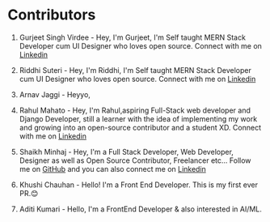 # Contributors

1) Gurjeet Singh Virdee - Hey, I'm Gurjeet, I'm Self taught MERN Stack Developer cum UI Designer who loves open source. Connect with me on [Linkedin](https://www.linkedin.com/in/gurjeet-singh-virdee-25a476199/)

2) Riddhi Suteri - Hey, I'm Riddhi, I'm Self taught MERN Stack Developer cum UI Designer who loves open source. Connect with me on [Linkedin](https://www.linkedin.com/in/riddhi-suteri)

3) Arnav Jaggi - Heyyo,

4) Rahul Mahato - Hey, I'm Rahul,aspiring Full-Stack web developer and Django Developer, still a learner with the idea of implementing my work and growing into an open-source contributor and a student XD. Connect with me on [Linkedin](https://www.linkedin.com/in/iamrahulmahato)

5) Shaikh Minhaj - Hey, I'm a Full Stack Developer, Web Developer, Designer as well as Open Source Contributor, Freelancer etc... Follow me on [GitHub](https://www.github.com/minhaj-313) and you can also connect me on [Linkedin](https://www.linkedin.com/in/shaikh-minhaj-softwareengineer/)

6) Khushi Chauhan - Hello! I'm a Front End Developer. This is my first ever PR.😊

7) Aditi Kumari - Hello, I'm a FrontEnd Developer & also interested in AI/ML.
